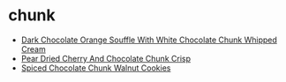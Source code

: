 # chunk

 * [Dark Chocolate Orange Souffle With White Chocolate Chunk Whipped Cream](index/d/dark-chocolate-orange-souffle-with-white-chocolate-chunk-whipped-cream-1146.json)
 * [Pear Dried Cherry And Chocolate Chunk Crisp](index/p/pear-dried-cherry-and-chocolate-chunk-crisp-1212.json)
 * [Spiced Chocolate Chunk Walnut Cookies](index/s/spiced-chocolate-chunk-walnut-cookies-4570.json)
